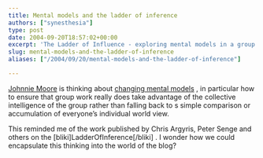 ```yaml
---
title: Mental models and the ladder of inference
authors: ["synesthesia"]
type: post
date: 2004-09-20T18:57:02+00:00
excerpt: 'The Ladder of Influence - exploring mental models in a group'
slug: mental-models-and-the-ladder-of-inference 
aliases: ["/2004/09/20/mental-models-and-the-ladder-of-inference"]

---
```

[Johnnie Moore][1] is thinking about [changing mental models][2] , in particular how to ensure that group work really does take advantage of the collective intelligence of the group rather than falling back to s simple comparison or accumulation of everyone&#8217;s individual world view.

This reminded me of the work published by Chris Argyris, Peter Senge and others on the [bliki]LadderOfInference[/bliki] . I wonder how we could encapsulate this thinking into the world of the blog?

 [1]: https://www.johnniemoore.com/blog/
 [2]: https://www.johnniemoore.com/blog/archives/000467.php
